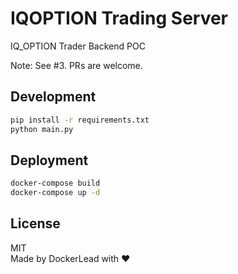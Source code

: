# IQOPTION Trading Server
IQ_OPTION Trader Backend POC  

Note: See #3. PRs are welcome.  

## Development
```bash
pip install -r requirements.txt
python main.py
```

## Deployment
```bash
docker-compose build
docker-compose up -d
```

## License
MIT  
Made by DockerLead with :heart:  
